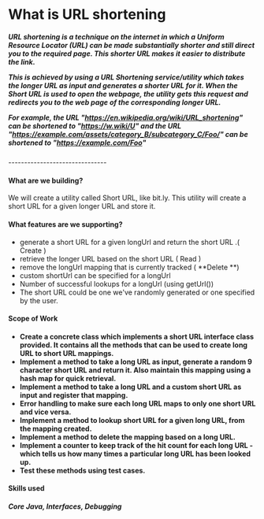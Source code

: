 <h1>What is URL shortening</h1>

<h5>URL shortening is a technique on the internet in which a Uniform Resource Locator (URL) can be made substantially shorter and still direct you to the required page. This shorter URL makes it easier to distribute the link.

This is achieved by using a URL Shortening service/utility which takes the longer URL as input and generates a shorter URL for it. When the Short URL is used to open the webpage, the utility gets this request and redirects you to the web page of the corresponding longer URL.


For example, the URL "https://en.wikipedia.org/wiki/URL_shortening" can be shortened to "https://w.wiki/U" and the URL "https://example.com/assets/category_B/subcategory_C/Foo/" can be shortened to "https://example.com/Foo"
</h5>
-------------------------------
<p>
<h4>What are we building?</h4>
We will create a utility called Short URL, like bit.ly. This utility will create a short URL for a given longer URL and store it.

<h4>What features are we supporting?</h4>
<ul>
<li>generate a short URL for a given longUrl and return the short URL .( Create )</li>
<li>retrieve the longer URL based on the short URL ( Read )</li>
<li>remove the longUrl mapping that is currently tracked ( **Delete **)</li>
<li>custom shortUrl can be specified for a longUrl</li>
<li>Number of successful lookups for a longUrl (using getUrl())</li>
<li>The short URL could be one we've randomly generated or one specified by the user.</li>
</ul>
</p>

<h4>Scope of Work<h4>
<ul>
<li>Create a concrete class which implements a short URL interface class provided. It contains all the methods that can be used to create long URL to short URL mappings.</li>
<li>Implement a method to take a long URL as input, generate a random 9 character short URL and return it. Also maintain this mapping using a hash map for quick retrieval.</li>
<li>Implement a method to take a long URL and a custom short URL as input and register that mapping.</li> 
<li>Error handling to make sure each long URL maps to only one short URL and vice versa.</li>
<li>Implement a method to lookup short URL for a given long URL, from the mapping created.</li>
<li>Implement a method to delete the mapping based on a long URL.</li>
<li>Implement a counter to keep track of the hit count for each long URL - which tells us how many times a particular long URL has been looked up.</li>
<li>Test these methods using test cases.</li>
</ul>

<h4>Skills used</h4>
<h5>Core Java, Interfaces, Debugging</h5>